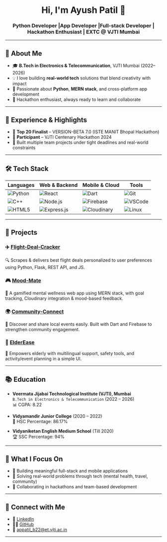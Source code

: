 <h1 align="center">Hi, I'm Ayush Patil 👋</h1>
<h3 align="center">Python Developer |App Developer |Full-stack Developer | Hackathon Enthusiast | EXTC @ VJTI Mumbai</h3>

---

## 🧠 About Me
- 🎓 **B.Tech in Electronics & Telecommunication**, VJTI Mumbai (2022–2026)  
- 💡 I love building **real-world tech** solutions that blend creativity with impact  
- 🤖 Passionate about **Python**, **MERN stack**, and cross-platform app development  
- 🏁 Hackathon enthusiast, always ready to learn and collaborate  

---

## 💼 Experience & Highlights
- 🥇 **Top 20 Finalist** – VERSION-BETA 7.0 (ISTE MANIT Bhopal Hackathon)  
- 🚀 **Participant** – VJTI Centenary Hackathon 2024  
- 👥 Built multiple team projects under tight deadlines and real-world constraints  

---

## 🛠️ Tech Stack

| Languages | Web & Backend | Mobile & Cloud | Tools |
|----------|---------------|----------------|-------|
| ![Python](https://img.shields.io/badge/-Python-blue?logo=python) | ![React](https://img.shields.io/badge/-React-black?logo=react) | ![Dart](https://img.shields.io/badge/-Dart-blue?logo=dart) | ![Git](https://img.shields.io/badge/-Git-black?logo=git) |
| ![C++](https://img.shields.io/badge/-C++-00599C?logo=c%2B%2B) | ![Node.js](https://img.shields.io/badge/-Node.js-green?logo=node.js) | ![Firebase](https://img.shields.io/badge/-Firebase-orange?logo=firebase) | ![VSCode](https://img.shields.io/badge/-VS%20Code-blue?logo=visual-studio-code) |
| ![HTML5](https://img.shields.io/badge/-HTML5-E34F26?logo=html5) | ![Express.js](https://img.shields.io/badge/-Express.js-grey?logo=express) | ![Cloudinary](https://img.shields.io/badge/-Cloudinary-lightblue?logo=cloudinary) | ![Linux](https://img.shields.io/badge/-Linux-black?logo=linux) |

---

## 🚀 Projects

### ✈️ [Flight-Deal-Cracker](https://github.com/AYUSH8208/Flight-Deal-Cracker)
🔍 Scrapes & delivers best flight deals personalized to user preferences using Python, Flask, REST API, and JS.

### 🎮 [Mood-Mate](https://github.com/AYUSH8208/Mood-Mate)
🧘 A gamified mental wellness web app using MERN stack, with goal tracking, Cloudinary integration & mood-based feedback.

### 🌍 [Community-Connect](https://github.com/AYUSH8208/Community-Connect)
📍 Discover and share local events easily. Built with Dart and Firebase to strengthen community engagement.

### 👵 [ElderEase](https://github.com/AYUSH8208/ElderEase)
👴 Empowers elderly with multilingual support, safety tools, and activity/event planning in a simple UI.

---

## 📚 Education

- **Veermata Jijabai Technological Institute (VJTI), Mumbai**  
  `B.Tech in Electronics & Telecommunication` (2022 – 2026)  
  📊 CGPA: 8.22

- **Vidyamandir Junior College** (2020 – 2022)  
  📘 HSC Percentage: 86.17%

- **Vidyaniketan English Medium School** (Till 2020)  
  🏆 SSC Percentage: 94%

---

## 🚀 What I Focus On
- 🔧 Building meaningful full-stack and mobile applications
- 🧠 Solving real-world problems through tech (mental health, travel, community)
- 🤝 Collaborating in hackathons and team-based development


---

## 🔗 Connect with Me
- 💼 [LinkedIn](https://www.linkedin.com/in/ayush-patil-506184296/)
- 🧑‍💻 [GitHub](https://github.com/AYUSH8208)
- 📧 appatil_b22@et.vjti.ac.in

---

